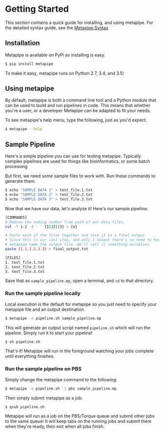 # Getting Started

This section contains a quick guide for installing, and using metapipe. For the  detailed syntax guide, see the [Metapipe Syntax][syntax]

[syntax]: syntax.html


## Installation

Metapipe is available on PyPi so installing is easy.

```bash 
$ pip install metapipe
```

 
To make it easy, metapipe runs on Python 2.7, 3.4, and 3.5!


## Using metapipe

By default, metapipe is both a command line tool and a Python module that can be used to build and run pipelines in code. This means that whether you're a user, or a developer Metapipe can be adapted to fit your needs.

To see metapipe's help menu, type the following, just as you'd expect.

```bash 
$ metapipe --help
```

## Sample Pipeline

Here's a simple pipeline you can use for testing metapipe. Typically complex pipelines are used for things like bioinformatics, or some batch processing

But first, we need some sample files to work with. Run these commands to generate them.

```bash 
$ echo "SAMPLE DATA 1" > test_file.1.txt
$ echo "SAMPLE DATA 2" > test_file.2.txt
$ echo "SAMPLE DATA 3" > test_file.3.txt
```

Now that we have our data, let's analyze it! Here's our sample pipeline:

```bash
[COMMANDS]
# Remove the ending number from each of our data files.
cut -f 1-2 -d ' ' {1||2||3} > {o}

# Paste each of the files together and save it to a final output.
# Since this is our last step, and only 1 output there's no need to have 
# metapipe name the output file. We'll call it something ourselves. 
paste {1.1,1.2,1.3} > final_output.txt

[FILES]
1. test_file.1.txt
2. test_file.2.txt
3. test_file.3.txt
```

Save that as `sample_pipeline.mp`, open a terminal, and `cd` to that directory.


### Run the sample pipeline locally

Local execution is the default for metapipe so you just need to specify your metapipe file and an output destination.

```bash
$ metapipe -o pipeline.sh sample_pipeline.mp
```

This will generate an output script named `pipeline.sh` which will run the pipeline. Simply run it to start your pipeline!

```bash
$ sh pipeline.sh
```

That's it! Metapipe will run in the foreground watching your jobs complete until everything finishes.


### Run the sample pipeline on PBS

Simply change the metapipe command to the following:

```bash
$ metapipe -o pipeline.sh -j pbs sample_pipeline.mp
```

Then simply submit metapipe as a job:

```bash
$ qsub pipeline.sh
```

Metapipe will run as a job on the PBS/Torque queue and submit other jobs to the same queue! It will keep tabs on the running jobs and submit them when they're ready, then exit when all jobs finish.
